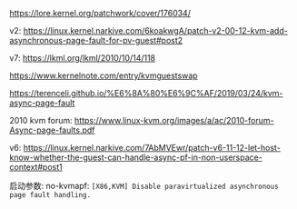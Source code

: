 https://lore.kernel.org/patchwork/cover/176034/

v2: https://linux.kernel.narkive.com/6koakwgA/patch-v2-00-12-kvm-add-asynchronous-page-fault-for-pv-guest#post2

v7: https://lkml.org/lkml/2010/10/14/118

https://www.kernelnote.com/entry/kvmguestswap

https://terenceli.github.io/%E6%8A%80%E6%9C%AF/2019/03/24/kvm-async-page-fault

2010 kvm forum: https://www.linux-kvm.org/images/a/ac/2010-forum-Async-page-faults.pdf

v6: https://linux.kernel.narkive.com/7AbMVEwr/patch-v6-11-12-let-host-know-whether-the-guest-can-handle-async-pf-in-non-userspace-context#post1

启动参数: 
no-kvmapf: `[X86,KVM] Disable paravirtualized asynchronous page fault handling.`